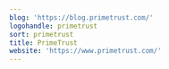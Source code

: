 ```yaml
---
blog: 'https://blog.primetrust.com/'
logohandle: primetrust
sort: primetrust
title: PrimeTrust
website: 'https://www.primetrust.com/'
---
```

